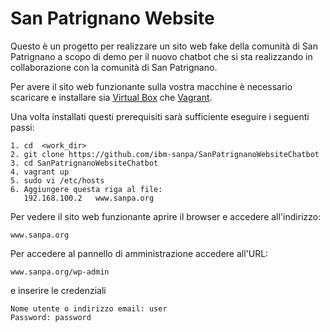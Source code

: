 # San Patrignano Website

Questo è un progetto per realizzare un sito web fake della comunità di San Patrignano a scopo di demo per il nuovo chatbot che si sta realizzando in collaborazione con la comunità di San Patrignano.

Per avere il sito web funzionante sulla vostra macchine è necessario scaricare e installare sia [Virtual Box](https://www.virtualbox.org/) che [Vagrant](https://www.vagrantup.com/).

Una volta installati questi prerequisiti sarà sufficiente eseguire i seguenti passi:

```
1. cd  <work_dir>
2. git clone https://github.com/ibm-sanpa/SanPatrignanoWebsiteChatbot
3. cd SanPatrignanoWebsiteChatbot
4. vagrant up
5. sudo vi /etc/hosts
6. Aggiungere questa riga al file:
   192.168.100.2   www.sanpa.org
```

Per vedere il sito web funzionante aprire il browser e accedere all'indirizzo:

```
www.sanpa.org
```

Per accedere al pannello di amministrazione accedere all'URL:

```
www.sanpa.org/wp-admin
```

e inserire le credenziali

```
Nome utente o indirizzo email: user
Password: password
```

